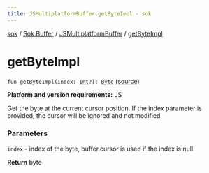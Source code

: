 ```yaml
---
title: JSMultiplatformBuffer.getByteImpl - sok
---
```


[sok](../../index.html) / [Sok.Buffer](../index.html) / [JSMultiplatformBuffer](index.html) / [getByteImpl](./get-byte-impl.html)

# getByteImpl

`fun getByteImpl(index: `[`Int`](https://kotlinlang.org/api/latest/jvm/stdlib/kotlin/-int/index.html)`?): `[`Byte`](https://kotlinlang.org/api/latest/jvm/stdlib/kotlin/-byte/index.html) [(source)](https://github.com/SeekDaSky/Sok/tree/master/js/sok-js/src/Sok/Buffer/JSMultiplateformBuffer.kt#L42)

**Platform and version requirements:** JS

Get the byte at the current cursor position. If the index parameter is provided, the cursor will be ignored and not modified

### Parameters

`index` - index of the byte, buffer.cursor is used if the index is null

**Return**
byte

